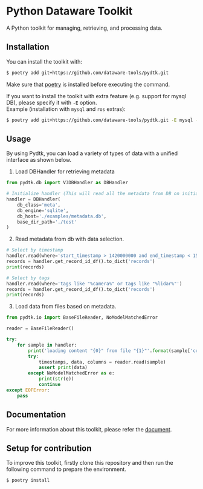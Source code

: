 # Python Dataware Toolkit

A Python toolkit for managing, retrieving, and processing data.

## Installation
You can install the toolkit with:
```bash
$ poetry add git+https://github.com/dataware-tools/pydtk.git

```

Make sure that [poetry](https://python-poetry.org/) is installed before executing the command.

If you want to install the toolkit with extra feature (e.g. support for mysql DB), 
please specify it with `-E` option.  
Example (installation with `mysql` and `ros` extras):
```bash
$ poetry add git+https://github.com/dataware-tools/pydtk.git -E mysql -E ros

```


## Usage

By using Pydtk, you can load a variety of types of data with a unified interface as shown below.

1. Load DBHandler for retrieving metadata
```python
from pydtk.db import V3DBHandler as DBHandler

# Initialize handler (This will read all the metadata from DB on initialization)
handler = DBHandler(
    db_class='meta',
    db_engine='sqlite',
    db_host='./examples/metadata.db',
    base_dir_path='./test'
)

```

2. Read metadata from db with data selection.
```python
# Select by timestamp
handler.read(where='start_timestamp > 1420000000 and end_timestamp < 1500000000')
records = handler.get_record_id_df().to_dict('records')
print(records)

# Select by tags
handler.read(where='tags like "%camera%" or tags like "%lidar%"')
records = handler.get_record_id_df().to_dict('records')
print(records)

```

3. Load data from files based on metadata.
```python
from pydtk.io import BaseFileReader, NoModelMatchedError

reader = BaseFileReader()

try:
    for sample in handler:
        print('loading content "{0}" from file "{1}"'.format(sample['contents'], sample['path']))
        try:
            timestamps, data, columns = reader.read(sample)
            assert print(data)
        except NoModelMatchedError as e:
            print(str(e))
            continue
except EOFError:
    pass
```


## Documentation
For more information about this toolkit, please refer the [document](https://dataware-tools.github.io/pydtk/).


## Setup for contribution
To improve this toolkit, firstly clone this repository and then 
run the following command to prepare the environment. 

```bash
$ poetry install

```

